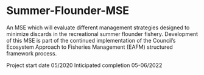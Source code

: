 # Summer-Flounder-MSE
An MSE which will evaluate different management strategies designed to minimize discards in the recreational summer flounder fishery. Development of this MSE is part of the continued implementation of the Council’s Ecosystem Approach to Fisheries Management (EAFM) structured framework process.

Project start date 05/2020
Inticipated completion 05-06/2022
